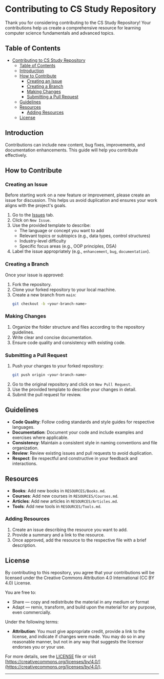 # Contributing to CS Study Repository

Thank you for considering contributing to the CS Study Repository! Your contributions help us create a comprehensive resource for learning computer science fundamentals and advanced topics.

## Table of Contents

- [Contributing to CS Study Repository](#contributing-to-cs-study-repository)
  - [Table of Contents](#table-of-contents)
  - [Introduction](#introduction)
  - [How to Contribute](#how-to-contribute)
    - [Creating an Issue](#creating-an-issue)
    - [Creating a Branch](#creating-a-branch)
    - [Making Changes](#making-changes)
    - [Submitting a Pull Request](#submitting-a-pull-request)
  - [Guidelines](#guidelines)
  - [Resources](#resources)
    - [Adding Resources](#adding-resources)
  - [License](#license)

## Introduction

Contributions can include new content, bug fixes, improvements, and documentation enhancements. This guide will help you contribute effectively.

## How to Contribute

### Creating an Issue

Before starting work on a new feature or improvement, please create an issue for discussion. This helps us avoid duplication and ensures your work aligns with the project's goals.

1. Go to the [Issues](https://github.com/your-repo/issues) tab.
2. Click on `New Issue`.
3. Use the provided template to describe:
   - The language or concept you want to add
   - Relevant topics or subtopics (e.g., data types, control structures)
   - Industry-level difficulty
   - Specific focus areas (e.g., OOP principles, DSA)
4. Label the issue appropriately (e.g., `enhancement`, `bug`, `documentation`).

### Creating a Branch

Once your issue is approved:

1. Fork the repository.
2. Clone your forked repository to your local machine.
3. Create a new branch from `main`:
   ```sh
   git checkout -b <your-branch-name>
   ```

### Making Changes

1. Organize the folder structure and files according to the repository guidelines.
2. Write clear and concise documentation.
3. Ensure code quality and consistency with existing code.

### Submitting a Pull Request

1. Push your changes to your forked repository:
   ```sh
   git push origin <your-branch-name>
   ```
2. Go to the original repository and click on `New Pull Request`.
3. Use the provided template to describe your changes in detail.
4. Submit the pull request for review.

## Guidelines

- **Code Quality**: Follow coding standards and style guides for respective languages.
- **Documentation**: Document your code and include examples and exercises where applicable.
- **Consistency**: Maintain a consistent style in naming conventions and file organization.
- **Review**: Review existing issues and pull requests to avoid duplication.
- **Respect**: Be respectful and constructive in your feedback and interactions.

## Resources

- **Books**: Add new books in `RESOURCES/Books.md`.
- **Courses**: Add new courses in `RESOURCES/Courses.md`.
- **Articles**: Add new articles in `RESOURCES/Articles.md`.
- **Tools**: Add new tools in `RESOURCES/Tools.md`.

### Adding Resources

1. Create an issue describing the resource you want to add.
2. Provide a summary and a link to the resource.
3. Once approved, add the resource to the respective file with a brief description.

## License

By contributing to this repository, you agree that your contributions will be licensed under the Creative Commons Attribution 4.0 International (CC BY 4.0) License.

You are free to:

- Share — copy and redistribute the material in any medium or format
- Adapt — remix, transform, and build upon the material for any purpose, even commercially.

Under the following terms:

- **Attribution**: You must give appropriate credit, provide a link to the license, and indicate if changes were made. You may do so in any reasonable manner, but not in any way that suggests the licensor endorses you or your use.

For more details, see the [LICENSE](LICENSE) file or visit [https://creativecommons.org/licenses/by/4.0/](https://creativecommons.org/licenses/by/4.0/).

---
